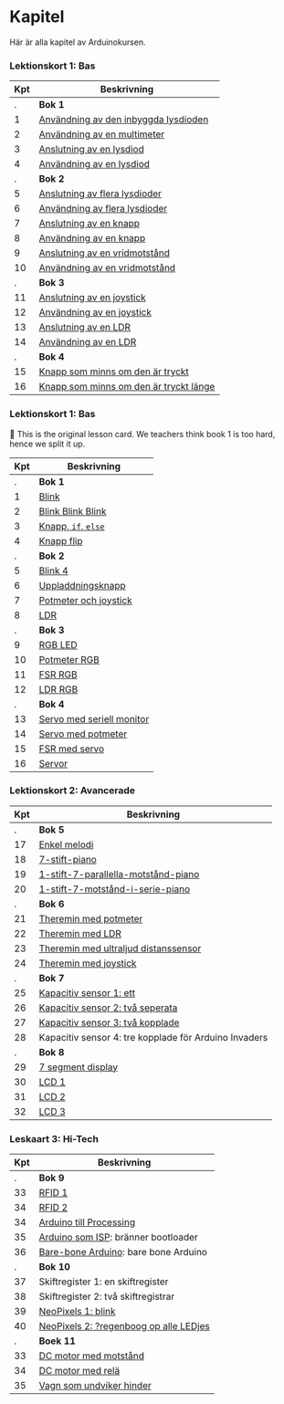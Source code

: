 # Kapitel

Här är alla kapitel av Arduinokursen.

### Lektionskort 1: Bas

Kpt|Beskrivning
---|---------------------------------------------------------------
.  |**Bok 1**
1  |[Användning av den inbyggda lysdioden](01_anvaendning_av_den_inbyggda_lysdioden/README.md)
2  |[Användning av en multimeter](02_anvaendning_av_en_multimeter/README.md)
3  |[Anslutning av en lysdiod](03_anslutning_av_en_lysdiod/README.md)
4  |[Användning av en lysdiod](04_anvaendning_av_en_lysdiod/README.md)
.  |**Bok 2**
5  |[Anslutning av flera lysdioder](05_anslutning_av_flera_lysdioder/README.md)
6  |[Användning av flera lysdioder](06_anvaendning_av_flera_lysdioder/README.md)
7  |[Anslutning av en knapp](07_anslutning_av_en_knapp/README.md)
8  |[Användning av en knapp](08_anvaendning_av_en_knapp/README.md)
9  |[Anslutning av en vridmotstånd](09_anslutning_av_en_vridmotstaand/README.md)
10 |[Användning av en vridmotstånd](10_anvaendning_av_en_vridmotstaand/README.md)
.  |**Bok 3**
11 |[Anslutning av en joystick](11_anslutning_av_en_joystick/README.md)
12 |[Användning av en joystick](12_anvaendning_av_en_joystick/README.md)
13 |[Anslutning av en LDR](13_anslutning_av_en_ldr/README.md)
14 |[Användning av en LDR](14_anvaendning_av_en_ldr/README.md)
.  |**Bok 4**
15 |[Knapp som minns om den är tryckt](15_knapp_som_minns_om_den_aer_tryckt/README.md)
16 |[Knapp som minns om den är tryckt länge](16_knapp_som_minns_om_den_aer_tryckt_laenge/README.md)

### Lektionskort 1: Bas

:construction: This is the original lesson card. We teachers think book 1 is too hard,
hence we split it up.

Kpt|Beskrivning
---|---------------------------------------------------------------
.  |**Bok 1**
1  |[Blink](./x01_blink/README.md)
2  |[Blink Blink Blink](./x02_blink_blink_blink/README.md)
3  |[Knapp, `if`, `else`](./x03_knapp_if_else/README.md)
4  |[Knapp flip](./x04_knapp_flip/README.md)
.  |**Bok 2**
5  |[Blink 4](x05_blink_4/README.md)
6  |[Uppladdningsknapp](x06_uppladdningsknapp/README.md)
7  |[Potmeter och joystick](x07_potmeter_och_joystick/README.md)
8  |[LDR](x08_ldr/README.md)
.  |**Bok 3**
9  |[RGB LED](x09_rgb/README.md)
10 |[Potmeter RGB](x10_potmeter_rgb/README.md)
11 |[FSR RGB](x11_fsr_rgb/README.md) 
12 |[LDR RGB](x12_ldr_rgb/README.md) 
.  |**Bok 4**
13 |[Servo med seriell monitor](x13_servo_serial/README.md)
14 |[Servo med potmeter](x14_servo_potmeter/README.md)
15 |[FSR med servo](x15_servo_fsr/README.md)
16 |[Servor](x16_servos/README.md)

### Lektionskort 2: Avancerade

Kpt|Beskrivning
---|---------------------------------------------------------------
.  | **Bok 5**
17 |[Enkel melodi](17_enkel_melodi/README.md)
18 |[7-stift-piano](18_7_stift_piano/README.md)
19 |[1-stift-7-parallella-motstånd-piano](19_1_stift_7_parallella_motstaand_piano/README.md)
20 |[1-stift-7-motstånd-i-serie-piano](20_1_stift_7_motstaand_in_serie_piano/README.md)
.  | **Bok 6**
21 |[Theremin med potmeter](21_theremin_potmeters/README.md)
22 |[Theremin med LDR](22_theremin_ldr/README.md)
23 |[Theremin med ultraljud distanssensor](23_theremin_infraroed/README.md)
24 |[Theremin med joystick](24_theremin_joystick/README.md)
.  | **Bok 7**
25 |[Kapacitiv sensor 1: ett](kapacitiv_sensor_1/README.md)
26 |[Kapacitiv sensor 2: två seperata](kapacitiv_sensor_2/README.md)
27 |[Kapacitiv sensor 3: två kopplade](kapacitiv_sensor_3/README.md)
28 |Kapacitiv sensor 4: tre kopplade för Arduino Invaders
.  | **Bok 8**
29 |[7 segment display](sju_segment_display/README.md)
30 |[LCD 1](LCD1/README.md)
31 |[LCD 2](LCD2/README.md)
32 |[LCD 3](LCD3/README.md)

### Leskaart 3: Hi-Tech

Kpt|Beskrivning
---|---------------------------------------------------------------
.  | **Bok 9**
33 |[RFID 1](RFID1/README.md)
34 |[RFID 2](RFID2/README.md)
34 |[Arduino till Processing](arduino_till_processing/README.md)
35 |[Arduino som ISP](arduino_som_isp/README.md): bränner bootloader
36 |[Bare-bone Arduino](bare_bone_arduino/README.md): bare bone Arduino
.  | **Bok 10**
37 |Skiftregister 1: en skiftregister
38 |Skiftregister 2: två skiftregistrar
39 |[NeoPixels 1: blink](neo_pixel_1/README.md)
40 |[NeoPixels 2: ?regenboog op alle LEDjes](NeoPixel2/README.md)
.  | **Boek 11**
33 |[DC motor med motstånd](dc_motor_met_transistor/README.md)
34 |[DC motor med relä](dc_motor_met_relais/README.md)
35 |[Vagn som undviker hinder](vagn_som_undviker_hinder/README.md)

